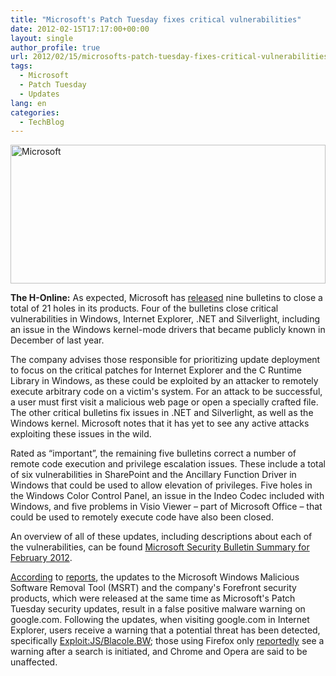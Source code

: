 ```yaml
---
title: "Microsoft's Patch Tuesday fixes critical vulnerabilities"
date: 2012-02-15T17:17:00+00:00
layout: single
author_profile: true
url: 2012/02/15/microsofts-patch-tuesday-fixes-critical-vulnerabilities/
tags:
  - Microsoft
  - Patch Tuesday
  - Updates
lang: en
categories: 
  - TechBlog
---
```

[<img title="Microsoft" border="0" alt="Microsoft" src="http://lh6.ggpht.com/-jwiqn7tsUbo/TzvhoF3mkcI/AAAAAAAAEyA/7sgA3lghI5k/Microsoft_thumb%25255B2%25255D.jpg?imgmax=800" width="504" height="222" />](http://lh5.ggpht.com/-tyZvt7vnyI4/TzvhhYJAlYI/AAAAAAAAEx4/1eEQDD7t5nY/s1600-h/Microsoft%25255B5%25255D.jpg) 

**The H-Online:** As expected, Microsoft has [released](http://blogs.technet.com/b/msrc/archive/2012/02/14/msrc-looks-back-at-ten-years-and-the-february-2012-bulletins.aspx) nine bulletins to close a total of 21 holes in its products. Four of the bulletins close critical vulnerabilities in Windows, Internet Explorer, .NET and Silverlight, including an issue in the Windows kernel-mode drivers that became publicly known in December of last year. 

The company advises those responsible for prioritizing update deployment to focus on the critical patches for Internet Explorer and the C Runtime Library in Windows, as these could be exploited by an attacker to remotely execute arbitrary code on a victim's system. For an attack to be successful, a user must first visit a malicious web page or open a specially crafted file. The other critical bulletins fix issues in .NET and Silverlight, as well as the Windows kernel. Microsoft notes that it has yet to see any active attacks exploiting these issues in the wild. 

Rated as “important”, the remaining five bulletins correct a number of remote code execution and privilege escalation issues. These include a total of six vulnerabilities in SharePoint and the Ancillary Function Driver in Windows that could be used to allow elevation of privileges. Five holes in the Windows Color Control Panel, an issue in the Indeo Codec included with Windows, and five problems in Visio Viewer – part of Microsoft Office – that could be used to remotely execute code have also been closed. 

An overview of all of these updates, including descriptions about each of the vulnerabilities, can be found [Microsoft Security Bulletin Summary for February 2012](http://technet.microsoft.com/en-us/security/bulletin/ms12-feb). 

[According](http://krebsonsecurity.com/2012/02/microsoft-av-flags-google-com-as-malware/) to [reports](http://isc.sans.org/diary/Problem%2Bwith%2BMicrosoft%2BAntivirus%2Bregarding%2Bmalware%2Bfrom%2Bgoogle%2Bwebsite/12589), the updates to the Microsoft Windows Malicious Software Removal Tool (MSRT) and the company's Forefront security products, which were released at the same time as Microsoft's Patch Tuesday security updates, result in a false positive malware warning on google.com. Following the updates, when visiting google.com in Internet Explorer, users receive a warning that a potential threat has been detected, specifically [Exploit:JS/Blacole.BW](http://www.microsoft.com/security/portal/Threat/Encyclopedia/Entry.aspx?name=Exploit%3AJS%2FBlacole.BW&threatid=2147654043); those using Firefox only [reportedly](http://www.theregister.co.uk/2012/02/15/ms_security_google_false_alarm/) see a warning after a search is initiated, and Chrome and Opera are said to be unaffected.